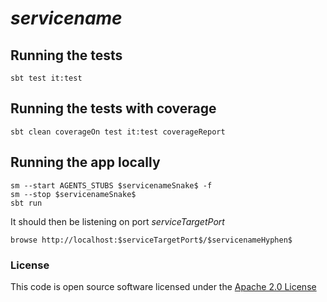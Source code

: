 # $servicename$

## Running the tests

    sbt test it:test

## Running the tests with coverage

    sbt clean coverageOn test it:test coverageReport

## Running the app locally

    sm --start AGENTS_STUBS $servicenameSnake$ -f
    sm --stop $servicenameSnake$
    sbt run

It should then be listening on port $serviceTargetPort$

    browse http://localhost:$serviceTargetPort$/$servicenameHyphen$

### License


This code is open source software licensed under the [Apache 2.0 License]("http://www.apache.org/licenses/LICENSE-2.0.html")
